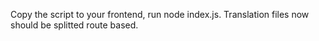 Copy the script to your frontend, run node index.js.
Translation files now should be splitted route based.
